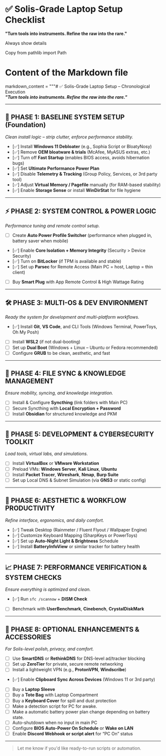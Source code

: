 
# ✅ Solis-Grade Laptop Setup Checklist  
**"Turn tools into instruments. Refine the raw into the rare."**

Always show details

Copy
from pathlib import Path

# Content of the Markdown file
markdown_content = """# ✅ Solis-Grade Laptop Setup – Chronological Execution  
**_"Turn tools into instruments. Refine the raw into the rare."_**

---

## 🧱 PHASE 1: BASELINE SYSTEM SETUP (Foundation)
_Clean install logic – strip clutter, enforce performance stability._

- [✅] Install **Windows 11 Debloater** (e.g., Sophia Script or BloatyNosy)  
- [✅] Remove **OEM bloatware & trials** (McAfee, MyASUS extras, etc.)  
- [✅] Turn off **Fast Startup** (enables BIOS access, avoids hibernation bugs)  
- [✅] Set **Ultimate Performance Power Plan**  
- [✅] Disable **Telemetry & Tracking** (Group Policy, Services, or 3rd party tool)  
- [✅] Adjust **Virtual Memory / Pagefile** manually (for RAM-based stability)  
- [✅] Enable **Storage Sense** or install **WinDirStat** for file hygiene  

---

## ⚡ PHASE 2: SYSTEM CONTROL & POWER LOGIC
_Performance tuning and remote control setup._

- [ ] Create **Auto Power Profile Switcher** (performance when plugged in, battery saver when mobile)  
- [✅] Enable **Core Isolation + Memory Integrity** (Security > Device Security)  
- [✅] Turn on **BitLocker** (if TPM is available and stable)  
- [✅] Set up **Parsec** for Remote Access (Main PC = host, Laptop = thin client)  
- [ ] Buy **Smart Plug** with App Remote Control & High Wattage Rating  

---

## 🛠️ PHASE 3: MULTI-OS & DEV ENVIRONMENT
_Ready the system for development and multi-platform workflows._

- [✅] Install **Git**, **VS Code**, and CLI Tools (Windows Terminal, PowerToys, Oh My Posh)  
- [ ] Install **WSL2** (if not dual-booting)  
- [ ] Set up **Dual Boot** (Windows + Linux – Ubuntu or Fedora recommended)  
- [ ] Configure **GRUB** to be clean, aesthetic, and fast  

---

## 🔁 PHASE 4: FILE SYNC & KNOWLEDGE MANAGEMENT
_Ensure mobility, syncing, and knowledge integration._

- [ ] Install & Configure **Syncthing** (link folders with Main PC)  
- [ ] Secure Syncthing with **Local Encryption + Password**  
- [ ] Install **Obsidian** for structured knowledge and PKM  

---

## 🧪 PHASE 5: DEVELOPMENT & CYBERSECURITY TOOLKIT
_Load tools, virtual labs, and simulations._

- [ ] Install **VirtualBox** or **VMware Workstation**  
- [ ] Preload VMs: **Windows Server**, **Kali Linux**, **Ubuntu**  
- [ ] Install **Packet Tracer**, **Wireshark**, **Nmap**, **Burp Suite**  
- [ ] Set up Local DNS & Subnet Simulation (via **GNS3** or static config)  

---

## 🧩 PHASE 6: AESTHETIC & WORKFLOW PRODUCTIVITY
_Refine interface, ergonomics, and daily comfort._

- [✅] Tweak Desktop (Rainmeter / Fluent Flyout / Wallpaper Engine)  
- [✅] Customize Keyboard Mapping (SharpKeys or PowerToys)  
- [✅] Set up **Auto-Night Light & Brightness** Schedule  
- [✅] Install **BatteryInfoView** or similar tracker for battery health  

---

## 📈 PHASE 7: PERFORMANCE VERIFICATION & SYSTEM CHECKS
_Ensure everything is optimized and clean._

- [✅] Run `sfc /scannow` + **DISM Check**  
- [ ] Benchmark with **UserBenchmark**, **Cinebench**, **CrystalDiskMark**  

---

## 🧰 PHASE 8: OPTIONAL ENHANCEMENTS & ACCESSORIES
_For Solis-level polish, privacy, and comfort._

- [ ] Use **SmartDNS** or **RethinkDNS** for DNS-level ad/tracker blocking  
- [ ] Set up **ZeroTier** for private, secure remote networking  
- [ ] Install a lightweight VPN (e.g., **ProtonVPN**, **Windscribe**)  
- [✅] Enable **Clipboard Sync Across Devices** (Windows 11 or 3rd party)  
- [ ] Buy a **Laptop Sleeve**  
- [ ] Buy a **Tote Bag** with Laptop Compartment  
- [ ] Buy a **Keyboard Cover** for spill and dust protection
- [ ] Make a detection script for PC for awake.
- [ ] Make a automatic battery power plan change depending on battery state.
- [ ] Auto-shutdown when no input in main PC
- [ ] Configure **BIOS Auto-Power On Schedule** or **Wake on LAN**
- [ ] Enable **Discord Webhook or script alert** for “PC On” status  

---

> Let me know if you'd like ready-to-run scripts or automation.
